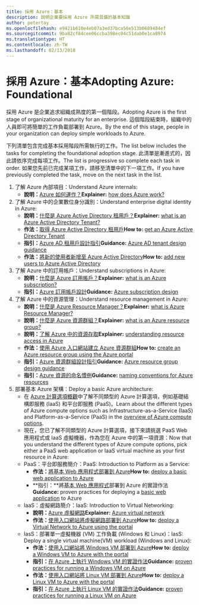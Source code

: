 ```yaml
---
title: 採用 Azure：基本
description: 說明企業要採用 Azure 所需具備的基本知識
author: petertay
ms.openlocfilehash: e9421b610e4eb07a3ed37bca56e513b0689484ef
ms.sourcegitcommit: 9ba82cf84cee06ccba398ec04c51dab0e1ca8974
ms.translationtype: HT
ms.contentlocale: zh-TW
ms.lasthandoff: 02/13/2018
---
```

# <a name="adopting-azure-foundational"></a><span data-ttu-id="b8aa4-103">採用 Azure：基本</span><span class="sxs-lookup"><span data-stu-id="b8aa4-103">Adopting Azure: Foundational</span></span>

<span data-ttu-id="b8aa4-104">採用 Azure 是企業追求組織成熟度的第一個階段。</span><span class="sxs-lookup"><span data-stu-id="b8aa4-104">Adopting Azure is the first stage of organizational maturity for an enterprise.</span></span> <span data-ttu-id="b8aa4-105">這個階段結束時，組織中的人員即可將簡單的工作負載部署到 Azure。</span><span class="sxs-lookup"><span data-stu-id="b8aa4-105">By the end of this stage, people in your organization can deploy simple workloads to Azure.</span></span>

<span data-ttu-id="b8aa4-106">下列清單包含完成基本採用階段所需執行的工作。</span><span class="sxs-lookup"><span data-stu-id="b8aa4-106">The list below includes the tasks for completing the foundational adoption stage.</span></span> <span data-ttu-id="b8aa4-107">此清單是漸進式的，因此請依序完成每項工作。</span><span class="sxs-lookup"><span data-stu-id="b8aa4-107">The list is progressive so complete each task in order.</span></span> <span data-ttu-id="b8aa4-108">如果您先前已完成某項工作，請移至清單中的下一項工作。</span><span class="sxs-lookup"><span data-stu-id="b8aa4-108">If you have previously completed the task, move on the next task in the list.</span></span> 

1. <span data-ttu-id="b8aa4-109">了解 Azure 內部項目：</span><span class="sxs-lookup"><span data-stu-id="b8aa4-109">Understand Azure internals:</span></span>
    - <span data-ttu-id="b8aa4-110">**說明：**[Azure 如何運作？](azure-explainer.md)</span><span class="sxs-lookup"><span data-stu-id="b8aa4-110">**Explainer:** [how does Azure work?](azure-explainer.md)</span></span>
2. <span data-ttu-id="b8aa4-111">了解 Azure 中的企業數位身分識別：</span><span class="sxs-lookup"><span data-stu-id="b8aa4-111">Understand enterprise digital identity in Azure:</span></span>
    - <span data-ttu-id="b8aa4-112">**說明：**[什麼是 Azure Active Directory 租用戶？](tenant-explainer.md)</span><span class="sxs-lookup"><span data-stu-id="b8aa4-112">**Explainer:** [what is an Azure Active Directory Tenant?](tenant-explainer.md)</span></span>
    - <span data-ttu-id="b8aa4-113">**作法：**[取得 Azure Active Directory 租用戶](/azure/active-directory/develop/active-directory-howto-tenant?toc=/azure/architecture/cloud-adoption-guide/toc.json)</span><span class="sxs-lookup"><span data-stu-id="b8aa4-113">**How to:** [get an Azure Active Directory Tenant](/azure/active-directory/develop/active-directory-howto-tenant?toc=/azure/architecture/cloud-adoption-guide/toc.json)</span></span>
    - <span data-ttu-id="b8aa4-114">**指引：**[Azure AD 租用戶設計指引](tenant.md)</span><span class="sxs-lookup"><span data-stu-id="b8aa4-114">**Guidance:** [Azure AD tenant design guidance](tenant.md)</span></span>
    - <span data-ttu-id="b8aa4-115">**作法：**[將新的使用者新增至 Azure Active Directory](/azure/active-directory/add-users-azure-active-directory?toc=/azure/architecture/cloud-adoption-guide/toc.json)</span><span class="sxs-lookup"><span data-stu-id="b8aa4-115">**How to:** [add new users to Azure Active Directory](/azure/active-directory/add-users-azure-active-directory?toc=/azure/architecture/cloud-adoption-guide/toc.json)</span></span>    
3. <span data-ttu-id="b8aa4-116">了解 Azure 中的訂用帳戶：</span><span class="sxs-lookup"><span data-stu-id="b8aa4-116">Understand subscriptions in Azure:</span></span>
    - <span data-ttu-id="b8aa4-117">**說明：**[什麼是 Azure 訂用帳戶？](subscription-explainer.md)</span><span class="sxs-lookup"><span data-stu-id="b8aa4-117">**Explainer:** [what is an Azure subscription?](subscription-explainer.md)</span></span>
    - <span data-ttu-id="b8aa4-118">**指引：**[Azure 訂用帳戶設計](subscription.md)</span><span class="sxs-lookup"><span data-stu-id="b8aa4-118">**Guidance:** [Azure subscription design](subscription.md)</span></span>
4. <span data-ttu-id="b8aa4-119">了解 Azure 中的資源管理：</span><span class="sxs-lookup"><span data-stu-id="b8aa4-119">Understand resource management in Azure:</span></span> 
    - <span data-ttu-id="b8aa4-120">**說明：**[什麼是 Azure Resource Manager？](resource-manager-explainer.md)</span><span class="sxs-lookup"><span data-stu-id="b8aa4-120">**Explainer:** [what is Azure Resource Manager?](resource-manager-explainer.md)</span></span>
    - <span data-ttu-id="b8aa4-121">**說明：**[什麼是 Azure 資源群組？](resource-group-explainer.md)</span><span class="sxs-lookup"><span data-stu-id="b8aa4-121">**Explainer:** [what is an Azure resource group?](resource-group-explainer.md)</span></span>
    - <span data-ttu-id="b8aa4-122">**說明：**[了解 Azure 中的資源存取](/azure/active-directory/active-directory-understanding-resource-access?toc=/azure/architecture/cloud-adoption-guide/toc.json)</span><span class="sxs-lookup"><span data-stu-id="b8aa4-122">**Explainer:** [understanding resource access in Azure](/azure/active-directory/active-directory-understanding-resource-access?toc=/azure/architecture/cloud-adoption-guide/toc.json)</span></span>
    - <span data-ttu-id="b8aa4-123">**作法：**[使用 Azure 入口網站建立 Azure 資源群組](/azure/azure-resource-manager/resource-group-portal?toc=/azure/architecture/cloud-adoption-guide/toc.json)</span><span class="sxs-lookup"><span data-stu-id="b8aa4-123">**How to:** [create an Azure resource group using the Azure portal](/azure/azure-resource-manager/resource-group-portal?toc=/azure/architecture/cloud-adoption-guide/toc.json)</span></span>
    - <span data-ttu-id="b8aa4-124">**指引：**[Azure 資源群組設計指引](resource-group.md)</span><span class="sxs-lookup"><span data-stu-id="b8aa4-124">**Guidance:** [Azure resource group design guidance](resource-group.md)</span></span>
    - <span data-ttu-id="b8aa4-125">**指引：**[Azure 資源的命名慣例](/azure/architecture/best-practices/naming-conventions?toc=/azure/architecture/cloud-adoption-guide/toc.json)</span><span class="sxs-lookup"><span data-stu-id="b8aa4-125">**Guidance:** [naming conventions for Azure resources](/azure/architecture/best-practices/naming-conventions?toc=/azure/architecture/cloud-adoption-guide/toc.json)</span></span>
5. <span data-ttu-id="b8aa4-126">部署基本 Azure 架構：</span><span class="sxs-lookup"><span data-stu-id="b8aa4-126">Deploy a basic Azure architecture:</span></span>
    - <span data-ttu-id="b8aa4-127">在 [Azure 計算選項概觀](/azure/architecture/guide/technology-choices/compute-overview?toc=/azure/architecture/cloud-adoption-guide/toc.json)中了解不同類型的 Azure 計算選項，例如基礎結構即服務 (IaaS) 和平台即服務 (PaaS)。</span><span class="sxs-lookup"><span data-stu-id="b8aa4-127">Learn about the different types of Azure compute options such as Infrastructure-as-a-Service (IaaS) and Platform-as-a-Service (PaaS) in the [overview of Azure compute options](/azure/architecture/guide/technology-choices/compute-overview?toc=/azure/architecture/cloud-adoption-guide/toc.json).</span></span>
    - <span data-ttu-id="b8aa4-128">現在，您已了解不同類型的 Azure 計算選項，接下來請挑選 PaaS Web 應用程式或 IaaS 虛擬機器，作為您在 Azure 中的第一項資源：</span><span class="sxs-lookup"><span data-stu-id="b8aa4-128">Now that you understand the different types of Azure compute options, pick either a PaaS web application or IaaS virtual machine as your first resource in Azure:</span></span>
    - <span data-ttu-id="b8aa4-129">PaaS：平台即服務簡介：</span><span class="sxs-lookup"><span data-stu-id="b8aa4-129">PaaS: Introduction to Platform as a Service:</span></span>
        - <span data-ttu-id="b8aa4-130">**作法：**[將基本 Web 應用程式部署到 Azure](/azure/app-service/app-service-web-overview?toc=/azure/architecture/cloud-adoption-guide/toc.json)</span><span class="sxs-lookup"><span data-stu-id="b8aa4-130">**How to:** [deploy a basic web application to Azure](/azure/app-service/app-service-web-overview?toc=/azure/architecture/cloud-adoption-guide/toc.json)</span></span>
        - <span data-ttu-id="b8aa4-131">**指引：**將[基本 Web 應用程式](/azure/architecture/reference-architectures/app-service-web-app/basic-web-app?toc=/azure/architecture/cloud-adoption-guide/toc.json)部署到 Azure 的實證作法</span><span class="sxs-lookup"><span data-stu-id="b8aa4-131">**Guidance:** proven practices for deploying a [basic web application](/azure/architecture/reference-architectures/app-service-web-app/basic-web-app?toc=/azure/architecture/cloud-adoption-guide/toc.json) to Azure</span></span>
    - <span data-ttu-id="b8aa4-132">IaaS：虛擬網路簡介：</span><span class="sxs-lookup"><span data-stu-id="b8aa4-132">IaaS: Introduction to Virtual Networking:</span></span>
        - <span data-ttu-id="b8aa4-133">**說明：**[Azure 虛擬網路](/azure/virtual-network/virtual-networks-overview?toc=/azure/architecture/cloud-adoption-guide/toc.json)</span><span class="sxs-lookup"><span data-stu-id="b8aa4-133">**Explainer:** [Azure virtual network](/azure/virtual-network/virtual-networks-overview?toc=/azure/architecture/cloud-adoption-guide/toc.json)</span></span>
        - <span data-ttu-id="b8aa4-134">**作法：**[使用入口網站將虛擬網路部署到 Azure](/azure/virtual-network/virtual-networks-create-vnet-arm-pportal?toc=/azure/architecture/cloud-adoption-guide/toc.json)</span><span class="sxs-lookup"><span data-stu-id="b8aa4-134">**How to:** [deploy a Virtual Network to Azure using the portal](/azure/virtual-network/virtual-networks-create-vnet-arm-pportal?toc=/azure/architecture/cloud-adoption-guide/toc.json)</span></span>
    - <span data-ttu-id="b8aa4-135">IasS：部署單一虛擬機器 (VM) 工作負載 (Windows 和 Linux)：</span><span class="sxs-lookup"><span data-stu-id="b8aa4-135">IasS: Deploy a single virtual machine(VM) workload (Windows and Linux):</span></span>
        - <span data-ttu-id="b8aa4-136">**作法：**[使用入口網站將 Windows VM 部署到 Azure](/azure/virtual-machines/windows/quick-create-portal?toc=/azure/architecture/cloud-adoption-guide/toc.json)</span><span class="sxs-lookup"><span data-stu-id="b8aa4-136">**How to:** [deploy a Windows VM to Azure with the portal](/azure/virtual-machines/windows/quick-create-portal?toc=/azure/architecture/cloud-adoption-guide/toc.json)</span></span>
        - <span data-ttu-id="b8aa4-137">**指引：**[在 Azure 上執行 Windows VM 的實證作法](/azure/architecture/reference-architectures/virtual-machines-windows/single-vm?toc=/azure/architecture/cloud-adoption-guide/toc.json)</span><span class="sxs-lookup"><span data-stu-id="b8aa4-137">**Guidance:** [proven practices for running a Windows VM on Azure](/azure/architecture/reference-architectures/virtual-machines-windows/single-vm?toc=/azure/architecture/cloud-adoption-guide/toc.json)</span></span>
        - <span data-ttu-id="b8aa4-138">**作法：**[使用入口網站將 Linux VM 部署到 Azure](/azure/virtual-machines/linux/quick-create-portal?toc=/azure/architecture/cloud-adoption-guide/toc.json)</span><span class="sxs-lookup"><span data-stu-id="b8aa4-138">**How to:** [deploy a Linux VM to Azure with the portal](/azure/virtual-machines/linux/quick-create-portal?toc=/azure/architecture/cloud-adoption-guide/toc.json)</span></span>
        - <span data-ttu-id="b8aa4-139">**指引：**[在 Azure 上執行 Linux VM 的實證作法](/azure/architecture/reference-architectures/virtual-machines-linux/single-vm?toc=/azure/architecture/cloud-adoption-guide/toc.json)</span><span class="sxs-lookup"><span data-stu-id="b8aa4-139">**Guidance:** [proven practices for running a Linux VM on Azure](/azure/architecture/reference-architectures/virtual-machines-linux/single-vm?toc=/azure/architecture/cloud-adoption-guide/toc.json)</span></span>
